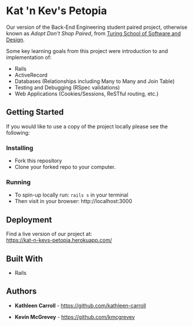 # Kat 'n Kev's Petopia

Our version of the Back-End Engineering student paired project, otherwise known as _Adopt Don't Shop Paired_, from [Turing School of Software and Design](https://turing.io/).

Some key learning goals from this project were introduction to and implementation of:

* Rails
* ActiveRecord
* Databases (Relationships including Many to Many and Join Table)
* Testing and Debugging (RSpec validations)
* Web Applications (Cookies/Sessions, ReSTful routing, etc.)


## Getting Started

If you would like to use a copy of the project locally please see the following:
<!--
### Prerequisites

What things you need to install the software and how to install them

```
Give examples
``` -->

### Installing

* Fork this repository
* Clone your forked repo to your computer.



### Running

* To spin-up locally run: `rails s` in your terminal
* Then visit in your browser: http://localhost:3000

## Deployment

Find a live version of our project at:  
https://kat-n-kevs-petopia.herokuapp.com/

## Built With

* Rails

## Authors

* **Kathleen Carroll** - https://github.com/kathleen-carroll

* **Kevin McGrevey** - https://github.com/kmcgrevey
